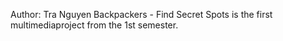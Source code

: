Author: Tra Nguyen
Backpackers - Find Secret Spots is the first multimediaproject from the 1st semester.
